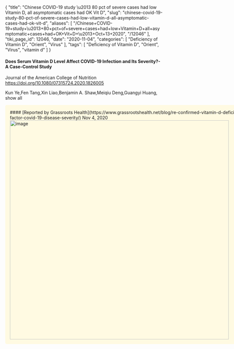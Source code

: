 {
    "title": "Chinese COVID-19 study \u2013 80 pct of severe cases had low Vitamin D, all asymptomatic cases had OK Vit D",
    "slug": "chinese-covid-19-study-80-pct-of-severe-cases-had-low-vitamin-d-all-asymptomatic-cases-had-ok-vit-d",
    "aliases": [
        "/Chinese+COVID-19+study+\u2013+80+pct+of+severe+cases+had+low+Vitamin+D+all+asymptomatic+cases+had+OK+Vit+D+\u2013+Oct+13+2020",
        "/12046"
    ],
    "tiki_page_id": 12046,
    "date": "2020-11-04",
    "categories": [
        "Deficiency of Vitamin D",
        "Orient",
        "Virus"
    ],
    "tags": [
        "Deficiency of Vitamin D",
        "Orient",
        "Virus",
        "vitamin d"
    ]
}


#### Does Serum Vitamin D Level Affect COVID-19 Infection and Its Severity?-A Case-Control Study

Journal of the American College of Nutrition  https://doi.org/10.1080/07315724.2020.1826005

Kun Ye,Fen Tang,Xin Liao,Benjamin A. Shaw,Meiqiu Deng,Guangyi Huang, show all

<div class="border" style="background-color:#FFFAE2;padding:15px;margin:10px 0;border-radius:5px;width:800px">
#### [Reported by Grassroots Health](https://www.grassrootshealth.net/blog/re-confirmed-vitamin-d-deficiency-risk-factor-covid-19-disease-severity/) Nov 4, 2020

<img src="https://d1bk1kqxc0sym.cloudfront.net/attachments/jpeg/china-study-grh.jpg" alt="image" width="700">